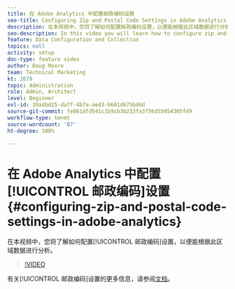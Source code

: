 ```yaml
---
title: 在 Adobe Analytics 中配置邮政编码设置
seo-title: Configuring Zip and Postal Code Settings in Adobe Analytics
description: 在本视频中，您将了解如何配置邮政编码设置，以便能根据此区域数据进行分析。
seo-description: In this video you will learn how to configure zip and postal code settings, so that you can do analysis based on this region data.
feature: Data Configuration and Collection
topics: null
activity: setup
doc-type: feature video
author: Doug Moore
team: Technical Marketing
kt: 2679
topic: Administration
role: Admin, Architect
level: Beginner
exl-id: 39adbd25-da7f-4b7a-ae43-6681d675b46d
source-git-commit: fe861dfd541c1b9cb3b233fa3f56d55054305fd9
workflow-type: tm+mt
source-wordcount: '87'
ht-degree: 100%

---
```


# 在 Adobe Analytics 中配置[!UICONTROL 邮政编码]设置 {#configuring-zip-and-postal-code-settings-in-adobe-analytics}

在本视频中，您将了解如何配置[!UICONTROL 邮政编码]设置，以便能根据此区域数据进行分析。

>[!VIDEO](https://video.tv.adobe.com/v/27051/?quality=12)

有关[!UICONTROL 邮政编码]设置的更多信息，请参阅[文档](https://experienceleague.adobe.com/docs/analytics/components/dimensions/zip-code.html?lang=zh-Hans)。
